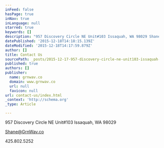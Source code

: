 ```yaml
---
inFeed: false
hasPage: true
inNav: true
inLanguage: null
starred: true
keywords: []
description: "957 Discovery Circle NE Unit#103 Issaquah, WA 98029 Shane@GrnWav.co  WHO ARE WE? WHAT DO WE DO?  Green Wave is here to help you and your company.\_ We team with "
datePublished: '2015-12-18T14:18:15.139Z'
dateModified: '2015-12-18T14:17:59.879Z'
author: []
title: Contact Us
sourcePath: _posts/2015-12-17-957-discovery-circle-ne-unit103-issaquah-wa-98029-shanegr.md
published: true
authors: []
publisher:
  name: grnwav.co
  domain: www.grnwav.co
  url: null
  favicon: null
url: contact-us/index.html
_context: 'http://schema.org'
_type: Article

---
```

957 Discovery Circle NE Unit\#103 Issaquah, WA 98029 

Shane@GrnWav.co 

425.802.5252